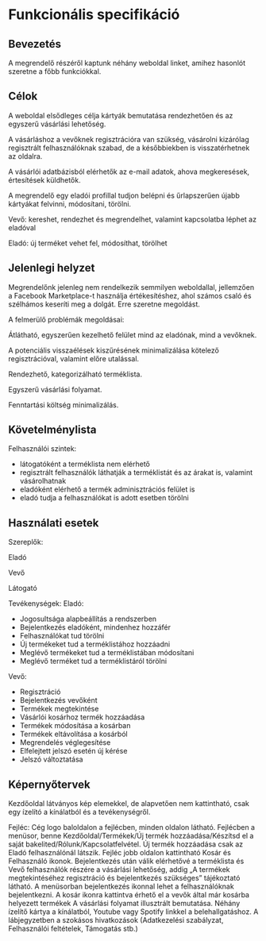 # Funkcionális specifikáció

## Bevezetés

A megrendelő részéről kaptunk néhány weboldal linket, amihez hasonlót szeretne a főbb funkciókkal.

## Célok

A weboldal elsődleges célja kártyák bemutatása rendezhetően és az egyszerű vásárlási lehetőség.

A vásárláshoz a vevőknek regisztrációra van szükség, vásárolni kizárólag regisztrált felhasználóknak szabad, de a
későbbiekben is visszatérhetnek az oldalra.

A vásárlói adatbázisból elérhetők az e-mail adatok, ahova megkeresések, értesítések küldhetők.

A megrendelő egy eladói profillal tudjon belépni és űrlapszerűen újabb kártyákat felvinni, módosítani, törölni.

Vevő: kereshet, rendezhet és megrendelhet, valamint kapcsolatba léphet az eladóval

Eladó: új terméket vehet fel, módosíthat, törölhet

## Jelenlegi helyzet

Megrendelőnk jelenleg nem rendelkezik semmilyen weboldallal, jellemzően a Facebook Marketplace-t használja
értékesítéshez, ahol számos csaló és szélhámos keseríti meg a dolgát. Erre szeretne megoldást.

A felmerülő problémák megoldásai:

Átlátható, egyszerűen kezelhető felület mind az eladónak, mind a vevőknek.

A potenciális visszaélések kiszűrésének minimalizálása kötelező regisztrációval, valamint előre utalással.

Rendezhető, kategorizálható terméklista.

Egyszerű vásárlási folyamat.

Fenntartási költség minimalizálás.

## Követelménylista

Felhasználói szintek:

- látogatóként a terméklista nem elérhető
- regisztrált felhasználók láthatják a terméklistát és az árakat is, valamint vásárolhatnak
- eladóként elérhető a termék adminisztrációs felület is
- eladó tudja a felhasználókat is adott esetben törölni

## Használati esetek

Szereplők:

Eladó

Vevő

Látogató

Tevékenységek:
Eladó:

- Jogosultsága alapbeállítás a rendszerben
- Bejelentkezés eladóként, mindenhez hozzáfér
- Felhasználókat tud törölni
- Új termékeket tud a terméklistához hozzáadni
- Meglévő termékeket tud a terméklistában módosítani
- Meglévő terméket tud a terméklistáról törölni

Vevő:

- Regisztráció
- Bejelentkezés vevőként
- Termékek megtekintése
- Vásárlói kosárhoz termék hozzáadása
- Termékek módosítása a kosárban
- Termékek eltávolítása a kosárból
- Megrendelés véglegesítése
- Elfelejtett jelszó esetén új kérése
- Jelszó változtatása


## Képernyőtervek

Kezdőoldal látványos kép elemekkel, de alapvetően nem kattintható, csak egy ízelító a kínálatból és a tevékenységről.

Fejléc:
Cég logo baloldalon a fejlécben, minden oldalon látható.
Fejlécben a menüsor, benne Kezdőoldal/Termékek/Új termék hozzáadása/Készítsd el a saját
bakelited/Rólunk/Kapcsolatfelvétel. Új termék hozzáadása csak az Eladó felhasználónál látszik.
Fejléc jobb oldalon kattintható Kosár és Felhasználó ikonok.
Bejelentkezés után válik elérhetővé a terméklista és Vevő felhasználók részére a vásárlási lehetőség, addig „A termékek
megtekintéséhez regisztráció és bejelentkezés szükséges” tájékoztató látható.
A menüsorban bejelentkezés ikonnal lehet a felhasználóknak bejelentkezni.
A kosár ikonra kattintva érhető el a vevők által már kosárba helyezett termékek
A vásárlási folyamat illusztrált bemutatása.
Néhány ízelítő kártya a kínálatból, Youtube vagy Spotify linkkel a belehallgatáshoz.
A lábjegyzetben a szokásos hivatkozások (Adatkezelési szabályzat, Felhasználói feltételek, Támogatás stb.)
